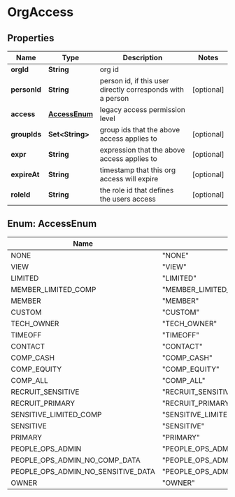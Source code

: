 

# OrgAccess


## Properties

| Name | Type | Description | Notes |
|------------ | ------------- | ------------- | -------------|
|**orgId** | **String** | org id |  |
|**personId** | **String** | person id, if this user directly corresponds with a person |  [optional] |
|**access** | [**AccessEnum**](#AccessEnum) | legacy access permission level |  |
|**groupIds** | **Set&lt;String&gt;** | group ids that the above access applies to |  [optional] |
|**expr** | **String** | expression that the above access applies to |  [optional] |
|**expireAt** | **String** | timestamp that this org access will expire |  [optional] |
|**roleId** | **String** | the role id that defines the users access |  [optional] |



## Enum: AccessEnum

| Name | Value |
|---- | -----|
| NONE | &quot;NONE&quot; |
| VIEW | &quot;VIEW&quot; |
| LIMITED | &quot;LIMITED&quot; |
| MEMBER_LIMITED_COMP | &quot;MEMBER_LIMITED_COMP&quot; |
| MEMBER | &quot;MEMBER&quot; |
| CUSTOM | &quot;CUSTOM&quot; |
| TECH_OWNER | &quot;TECH_OWNER&quot; |
| TIMEOFF | &quot;TIMEOFF&quot; |
| CONTACT | &quot;CONTACT&quot; |
| COMP_CASH | &quot;COMP_CASH&quot; |
| COMP_EQUITY | &quot;COMP_EQUITY&quot; |
| COMP_ALL | &quot;COMP_ALL&quot; |
| RECRUIT_SENSITIVE | &quot;RECRUIT_SENSITIVE&quot; |
| RECRUIT_PRIMARY | &quot;RECRUIT_PRIMARY&quot; |
| SENSITIVE_LIMITED_COMP | &quot;SENSITIVE_LIMITED_COMP&quot; |
| SENSITIVE | &quot;SENSITIVE&quot; |
| PRIMARY | &quot;PRIMARY&quot; |
| PEOPLE_OPS_ADMIN | &quot;PEOPLE_OPS_ADMIN&quot; |
| PEOPLE_OPS_ADMIN_NO_COMP_DATA | &quot;PEOPLE_OPS_ADMIN_NO_COMP_DATA&quot; |
| PEOPLE_OPS_ADMIN_NO_SENSITIVE_DATA | &quot;PEOPLE_OPS_ADMIN_NO_SENSITIVE_DATA&quot; |
| OWNER | &quot;OWNER&quot; |



